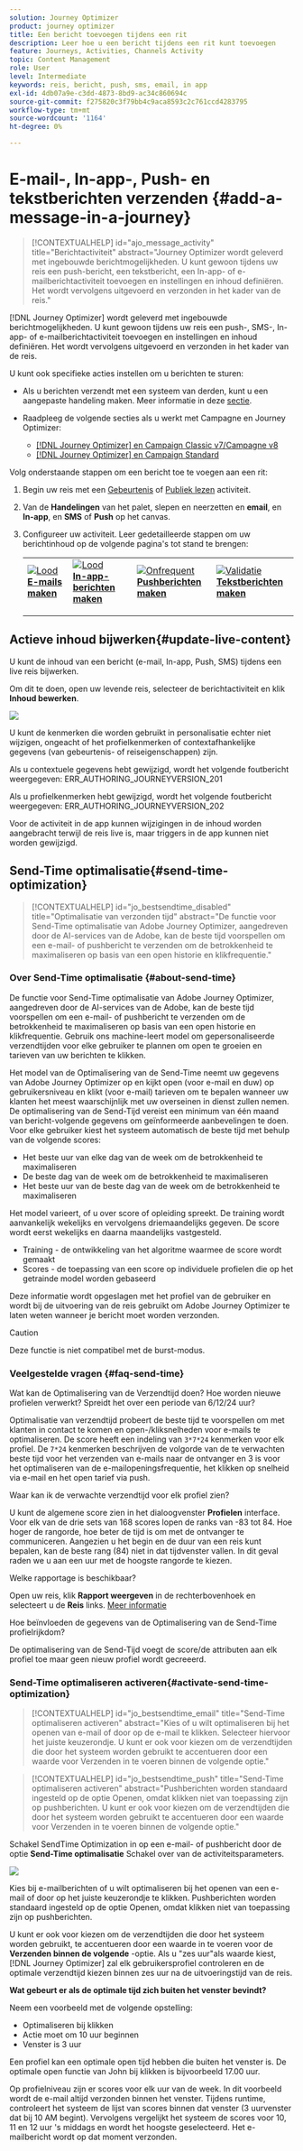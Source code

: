 ```yaml
---
solution: Journey Optimizer
product: journey optimizer
title: Een bericht toevoegen tijdens een rit
description: Leer hoe u een bericht tijdens een rit kunt toevoegen
feature: Journeys, Activities, Channels Activity
topic: Content Management
role: User
level: Intermediate
keywords: reis, bericht, push, sms, email, in app
exl-id: 4db07a9e-c3dd-4873-8bd9-ac34c860694c
source-git-commit: f275820c3f79bb4c9aca8593c2c761ccd4283795
workflow-type: tm+mt
source-wordcount: '1164'
ht-degree: 0%

---
```


# E-mail-, In-app-, Push- en tekstberichten verzenden {#add-a-message-in-a-journey}

>[!CONTEXTUALHELP]
>id="ajo_message_activity"
>title="Berichtactiviteit"
>abstract="Journey Optimizer wordt geleverd met ingebouwde berichtmogelijkheden. U kunt gewoon tijdens uw reis een push-bericht, een tekstbericht, een In-app- of e-mailberichtactiviteit toevoegen en instellingen en inhoud definiëren. Het wordt vervolgens uitgevoerd en verzonden in het kader van de reis."

[!DNL Journey Optimizer] wordt geleverd met ingebouwde berichtmogelijkheden. U kunt gewoon tijdens uw reis een push-, SMS-, In-app- of e-mailberichtactiviteit toevoegen en instellingen en inhoud definiëren. Het wordt vervolgens uitgevoerd en verzonden in het kader van de reis.

U kunt ook specifieke acties instellen om u berichten te sturen:

* Als u berichten verzendt met een systeem van derden, kunt u een aangepaste handeling maken. Meer informatie in deze [sectie](../action/action.md).

* Raadpleeg de volgende secties als u werkt met Campagne en Journey Optimizer:

   * [[!DNL Journey Optimizer] en Campaign Classic v7/Campagne v8](../action/acc-action.md)
   * [[!DNL Journey Optimizer] en Campaign Standard](../action/acs-action.md)

Volg onderstaande stappen om een bericht toe te voegen aan een rit:

1. Begin uw reis met een [Gebeurtenis](general-events.md) of [Publiek lezen](read-audience.md) activiteit.

1. Van de **Handelingen** van het palet, slepen en neerzetten en **email**, en **In-app**, en **SMS** of **Push** op het canvas.

1. Configureer uw activiteit. Leer gedetailleerde stappen om uw berichtinhoud op de volgende pagina&#39;s tot stand te brengen:

   <table style="table-layout:fixed">
   <tr style="border: 0;">
   <td>
   <a href="../email/create-email.md">
   <img alt="Lood" src="../assets/do-not-localize/email.jpg">
   </a>
   <div><a href="../email/create-email.md"><strong>E-mails maken</strong>
   </div>
   <p>
   </td>
   <td>
   <a href="../in-app/create-in-app.md">
   <img alt="Lood" src="../assets/do-not-localize/in-app.jpg">
   </a>
   <div><a href="../in-app/create-in-app.md"><strong>In-app-berichten maken</strong>
   </div>
   <p>
   </td>
   <td>
   <a href="../push/create-push.md">
   <img alt="Onfrequent" src="../assets/do-not-localize/push.jpg">
   </a>
   <div>
   <a href="../push/create-push.md"><strong>Pushberichten maken<strong></a>
   </div>
   <p>
   </td>
   <td>
   <a href="../sms/create-sms.md">
   <img alt="Validatie" src="../assets/do-not-localize/sms.jpg">
   </a>
   <div>
   <a href="../sms/create-sms.md"><strong>Tekstberichten maken</strong></a>
   </div>
   <p>
   </td>
   </tr>
   </table>

## Actieve inhoud bijwerken{#update-live-content}

U kunt de inhoud van een bericht (e-mail, In-app, Push, SMS) tijdens een live reis bijwerken.

Om dit te doen, open uw levende reis, selecteer de berichtactiviteit en klik **Inhoud bewerken**.

![](assets/add-a-message2.png)

U kunt de kenmerken die worden gebruikt in personalisatie echter niet wijzigen, ongeacht of het profielkenmerken of contextafhankelijke gegevens (van gebeurtenis- of reiseigenschappen) zijn.

Als u contextuele gegevens hebt gewijzigd, wordt het volgende foutbericht weergegeven: ERR_AUTHORING_JOURNEYVERSION_201

Als u profielkenmerken hebt gewijzigd, wordt het volgende foutbericht weergegeven: ERR_AUTHORING_JOURNEYVERSION_202

Voor de activiteit in de app kunnen wijzigingen in de inhoud worden aangebracht terwijl de reis live is, maar triggers in de app kunnen niet worden gewijzigd.

## Send-Time optimalisatie{#send-time-optimization}

>[!CONTEXTUALHELP]
>id="jo_bestsendtime_disabled"
>title="Optimalisatie van verzonden tijd"
>abstract="De functie voor Send-Time optimalisatie van Adobe Journey Optimizer, aangedreven door de AI-services van de Adobe, kan de beste tijd voorspellen om een e-mail- of pushbericht te verzenden om de betrokkenheid te maximaliseren op basis van een open historie en klikfrequentie."

### Over Send-Time optimalisatie {#about-send-time}

De functie voor Send-Time optimalisatie van Adobe Journey Optimizer, aangedreven door de AI-services van de Adobe, kan de beste tijd voorspellen om een e-mail- of pushbericht te verzenden om de betrokkenheid te maximaliseren op basis van een open historie en klikfrequentie. Gebruik ons machine-leert model om gepersonaliseerde verzendtijden voor elke gebruiker te plannen om open te groeien en tarieven van uw berichten te klikken.

Het model van de Optimalisering van de Send-Time neemt uw gegevens van Adobe Journey Optimizer op en kijkt open (voor e-mail en duw) op gebruikersniveau en klikt (voor e-mail) tarieven om te bepalen wanneer uw klanten het meest waarschijnlijk met uw overseinen in dienst zullen nemen. De optimalisering van de Send-Tijd vereist een minimum van één maand van bericht-volgende gegevens om geïnformeerde aanbevelingen te doen. Voor elke gebruiker kiest het systeem automatisch de beste tijd met behulp van de volgende scores:

* Het beste uur van elke dag van de week om de betrokkenheid te maximaliseren
* De beste dag van de week om de betrokkenheid te maximaliseren
* Het beste uur van de beste dag van de week om de betrokkenheid te maximaliseren

Het model varieert, of u over score of opleiding spreekt. De training wordt aanvankelijk wekelijks en vervolgens driemaandelijks gegeven. De score wordt eerst wekelijks en daarna maandelijks vastgesteld.

* Training - de ontwikkeling van het algoritme waarmee de score wordt gemaakt
* Scores - de toepassing van een score op individuele profielen die op het getrainde model worden gebaseerd

Deze informatie wordt opgeslagen met het profiel van de gebruiker en wordt bij de uitvoering van de reis gebruikt om Adobe Journey Optimizer te laten weten wanneer je bericht moet worden verzonden.

>[!CAUTION]
>
>Deze functie is niet compatibel met de burst-modus.

### Veelgestelde vragen {#faq-send-time}

Wat kan de Optimalisering van de Verzendtijd doen? Hoe worden nieuwe profielen verwerkt? Spreidt het over een periode van 6/12/24 uur?

Optimalisatie van verzendtijd probeert de beste tijd te voorspellen om met klanten in contact te komen en open-/kliksnelheden voor e-mails te optimaliseren. De score heeft een indeling van `3*7*24` kenmerken voor elk profiel. De `7*24` kenmerken beschrijven de volgorde van de te verwachten beste tijd voor het verzenden van e-mails naar de ontvanger en 3 is voor het optimaliseren van de e-mailopeningsfrequentie, het klikken op snelheid via e-mail en het open tarief via push.

Waar kan ik de verwachte verzendtijd voor elk profiel zien?

U kunt de algemene score zien in het dialoogvenster **Profielen** interface. Voor elk van de drie sets van 168 scores lopen de ranks van -83 tot 84. Hoe hoger de rangorde, hoe beter de tijd is om met de ontvanger te communiceren. Aangezien u het begin en de duur van een reis kunt bepalen, kan de beste rang (84) niet in dat tijdvenster vallen. In dit geval raden we u aan een uur met de hoogste rangorde te kiezen.

Welke rapportage is beschikbaar?

Open uw reis, klik **Rapport weergeven** in de rechterbovenhoek en selecteert u de **Reis** links. [Meer informatie](../reports/journey-global-report.md)

Hoe beïnvloeden de gegevens van de Optimalisering van de Send-Time profielrijkdom?

De optimalisering van de Send-Tijd voegt de score/de attributen aan elk profiel toe maar geen nieuw profiel wordt gecreeerd.

### Send-Time optimaliseren activeren{#activate-send-time-optimization}

>[!CONTEXTUALHELP]
>id="jo_bestsendtime_email"
>title="Send-Time optimaliseren activeren"
>abstract="Kies of u wilt optimaliseren bij het openen van e-mail of door op de e-mail te klikken. Selecteer hiervoor het juiste keuzerondje. U kunt er ook voor kiezen om de verzendtijden die door het systeem worden gebruikt te accentueren door een waarde voor Verzenden in te voeren binnen de volgende optie."

>[!CONTEXTUALHELP]
>id="jo_bestsendtime_push"
>title="Send-Time optimaliseren activeren"
>abstract="Pushberichten worden standaard ingesteld op de optie Openen, omdat klikken niet van toepassing zijn op pushberichten. U kunt er ook voor kiezen om de verzendtijden die door het systeem worden gebruikt te accentueren door een waarde voor Verzenden in te voeren binnen de volgende optie."

Schakel SendTime Optimization in op een e-mail- of pushbericht door de optie **Send-Time optimalisatie** Schakel over van de activiteitsparameters.

![](../building-journeys/assets/jo-message5.png)

Kies bij e-mailberichten of u wilt optimaliseren bij het openen van een e-mail of door op het juiste keuzerondje te klikken. Pushberichten worden standaard ingesteld op de optie Openen, omdat klikken niet van toepassing zijn op pushberichten.

U kunt er ook voor kiezen om de verzendtijden die door het systeem worden gebruikt, te accentueren door een waarde in te voeren voor de **Verzenden binnen de volgende** -optie. Als u &quot;zes uur&quot;als waarde kiest, [!DNL Journey Optimizer] zal elk gebruikersprofiel controleren en de optimale verzendtijd kiezen binnen zes uur na de uitvoeringstijd van de reis.

**Wat gebeurt er als de optimale tijd zich buiten het venster bevindt?**

Neem een voorbeeld met de volgende opstelling:

* Optimaliseren bij klikken
* Actie moet om 10 uur beginnen
* Venster is 3 uur

Een profiel kan een optimale open tijd hebben die buiten het venster is. De optimale open functie van John bij klikken is bijvoorbeeld 17.00 uur.

Op profielniveau zijn er scores voor elk uur van de week. In dit voorbeeld wordt de e-mail altijd verzonden binnen het venster. Tijdens runtime, controleert het systeem de lijst van scores binnen dat venster (3 uurvenster dat bij 10 AM begint). Vervolgens vergelijkt het systeem de scores voor 10, 11 en 12 uur &#39;s middags en wordt het hoogste geselecteerd. Het e-mailbericht wordt op dat moment verzonden.
